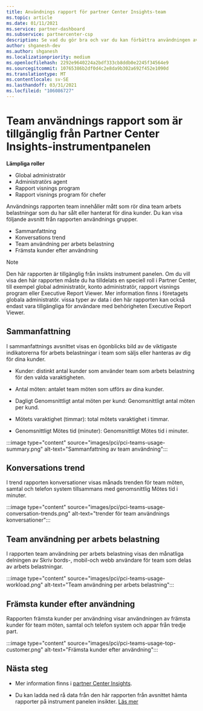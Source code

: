 ```yaml
---
title: Användnings rapport för partner Center Insights-team
ms.topic: article
ms.date: 01/11/2021
ms.service: partner-dashboard
ms.subservice: partnercenter-csp
description: Se vad du gör bra och var du kan förbättra användningen av team prenumerationer som du säljer eller hanterar för dina kunder.
author: shganesh-dev
ms.author: shganesh
ms.localizationpriority: medium
ms.openlocfilehash: 2292e9640224a2bdf333cb8ddb0e2245f34564e9
ms.sourcegitcommit: 10765386b2df0d4c2e8da9b302a692f452e1090d
ms.translationtype: MT
ms.contentlocale: sv-SE
ms.lasthandoff: 03/31/2021
ms.locfileid: "106086727"
---
```

# <a name="teams-usage-report-available-from-the-partner-center-insights-dashboard"></a>Team användnings rapport som är tillgänglig från Partner Center Insights-instrumentpanelen

**Lämpliga roller**

- Global administratör
- Administratörs agent
- Rapport visnings program
- Rapport visnings program för chefer

Användnings rapporten team innehåller mått som rör dina team arbets belastningar som du har sålt eller hanterat för dina kunder. Du kan visa följande avsnitt från rapporten användnings grupper.

- Sammanfattning
- Konversations trend
- Team användning per arbets belastning
- Främsta kunder efter användning

 > [!NOTE]
 > Den här rapporten är tillgänglig från insikts instrument panelen. Om du vill visa den här rapporten måste du ha tilldelats en speciell roll i Partner Center, till exempel global administratör, konto administratör, rapport visnings program eller Executive Report Viewer. Mer information finns i företagets globala administratör. vissa typer av data i den här rapporten kan också endast vara tillgängliga för användare med behörigheten Executive Report Viewer.

## <a name="summary"></a>Sammanfattning

I sammanfattnings avsnittet visas en ögonblicks bild av de viktigaste indikatorerna för arbets belastningar i team som säljs eller hanteras av dig för dina kunder.  

- Kunder: distinkt antal kunder som använder team som arbets belastning för den valda varaktigheten.

- Antal möten: antalet team möten som utförs av dina kunder.

- Dagligt Genomsnittligt antal möten per kund: Genomsnittligt antal möten per kund. 

- Mötets varaktighet (timmar): total mötets varaktighet i timmar. 

- Genomsnittligt Mötes tid (minuter): Genomsnittligt Mötes tid i minuter. 

:::image type="content" source="images/pci/pci-teams-usage-summary.png" alt-text="Sammanfattning av team användning":::

## <a name="conversations-trend"></a>Konversations trend

I trend rapporten konversationer visas månads trenden för team möten, samtal och telefon system tillsammans med genomsnittlig Mötes tid i minuter.

:::image type="content" source="images/pci/pci-teams-usage-conversation-trends.png" alt-text="trender för team användnings konversationer":::

## <a name="teams-usage-by-workloads"></a>Team användning per arbets belastning

I rapporten team användning per arbets belastning visas den månatliga delningen av Skriv bords-, mobil-och webb användare för team som delas av arbets belastningar.

:::image type="content" source="images/pci/pci-teams-usage-workload.png" alt-text="Team användning per arbets belastning":::

## <a name="top-customers-by-usage"></a>Främsta kunder efter användning

Rapporten främsta kunder per användning visar användningen av främsta kunder för team möten, samtal och telefon system och appar från tredje part.

:::image type="content" source="images/pci/pci-teams-usage-top-customer.png" alt-text="Främsta kunder efter användning":::

## <a name="next-steps"></a>Nästa steg

- Mer information finns i [partner Center Insights](partner-center-insights.md).

- Du kan ladda ned rå data från den här rapporten från avsnittet hämta rapporter på instrument panelen insikter. [Läs mer](pci-download-reports.md) 

